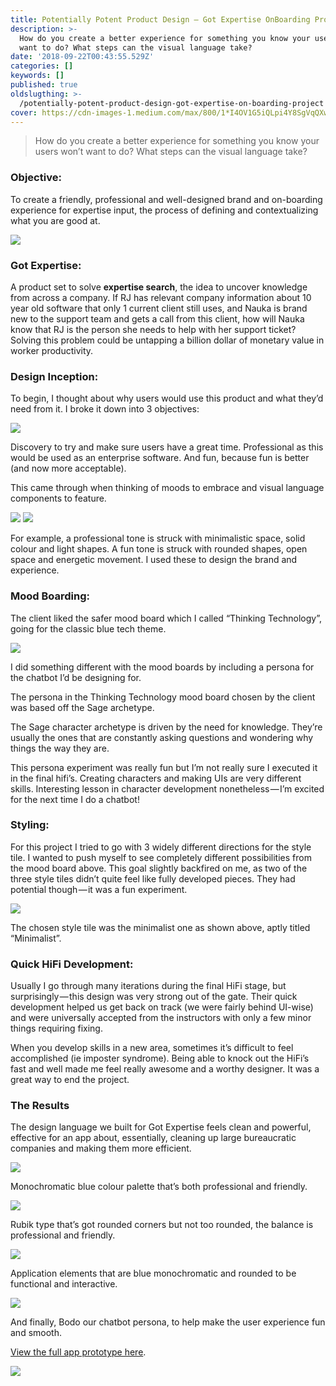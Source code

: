 ```yaml
---
title: Potentially Potent Product Design — Got Expertise OnBoarding Project
description: >-
  How do you create a better experience for something you know your users won’t
  want to do? What steps can the visual language take?
date: '2018-09-22T00:43:55.529Z'
categories: []
keywords: []
published: true
oldslugthing: >-
  /potentially-potent-product-design-got-expertise-on-boarding-project
cover: https://cdn-images-1.medium.com/max/800/1*I4OV1G5iQLpi4Y8SgVqQXw.jpeg
---
```


> How do you create a better experience for something you know your users won’t want to do? What steps can the visual language take?

### Objective:

To create a friendly, professional and well-designed brand and on-boarding experience for expertise input, the process of defining and contextualizing what you are good at.

![](https://cdn-images-1.medium.com/max/800/1*I4OV1G5iQLpi4Y8SgVqQXw.jpeg)

### Got Expertise:

A product set to solve **expertise search**, the idea to uncover knowledge from across a company. If RJ has relevant company information about 10 year old software that only 1 current client still uses, and Nauka is brand new to the support team and gets a call from this client, how will Nauka know that RJ is the person she needs to help with her support ticket? Solving this problem could be untapping a billion dollar of monetary value in worker productivity.

### Design Inception:

To begin, I thought about why users would use this product and what they’d need from it. I broke it down into 3 objectives:

![](https://cdn-images-1.medium.com/max/800/1*tH6V3lWYOuEIDlyoieriTw.jpeg)

Discovery to try and make sure users have a great time. Professional as this would be used as an enterprise software. And fun, because fun is better (and now more acceptable).

This came through when thinking of moods to embrace and visual language components to feature.

![](https://cdn-images-1.medium.com/max/600/1*g7nl25N3RKCEQ0VkvWvZ7w.jpeg)
![](https://cdn-images-1.medium.com/max/600/1*Lv_3olJOEBjLPH4EHbrVnA.jpeg)

For example, a professional tone is struck with minimalistic space, solid colour and light shapes. A fun tone is struck with rounded shapes, open space and energetic movement. I used these to design the brand and experience.

### Mood Boarding:

The client liked the safer mood board which I called “Thinking Technology”, going for the classic blue tech theme.

![](https://cdn-images-1.medium.com/max/600/1*4BYKMfONMhE9QyD9Px0X1g.jpeg)

I did something different with the mood boards by including a persona for the chatbot I’d be designing for.

The persona in the Thinking Technology mood board chosen by the client was based off the Sage archetype.

The Sage character archetype is driven by the need for knowledge. They’re usually the ones that are constantly asking questions and wondering why things the way they are.

This persona experiment was really fun but I’m not really sure I executed it in the final hifi’s. Creating characters and making UIs are very different skills. Interesting lesson in character development nonetheless — I’m excited for the next time I do a chatbot!

### Styling:

For this project I tried to go with 3 widely different directions for the style tile. I wanted to push myself to see completely different possibilities from the mood board above. This goal slightly backfired on me, as two of the three style tiles didn’t quite feel like fully developed pieces. They had potential though — it was a fun experiment.

![](https://cdn-images-1.medium.com/max/800/1*ISZoooczWQY2DFtsHZ55AQ.jpeg)

The chosen style tile was the minimalist one as shown above, aptly titled “Minimalist”.

### Quick HiFi Development:

Usually I go through many iterations during the final HiFi stage, but surprisingly — this design was very strong out of the gate. Their quick development helped us get back on track (we were fairly behind UI-wise) and were universally accepted from the instructors with only a few minor things requiring fixing.

When you develop skills in a new area, sometimes it’s difficult to feel accomplished (ie imposter syndrome). Being able to knock out the HiFi’s fast and well made me feel really awesome and a worthy designer. It was a great way to end the project.

### The Results

The design language we built for Got Expertise feels clean and powerful, effective for an app about, essentially, cleaning up large bureaucratic companies and making them more efficient.

![](https://cdn-images-1.medium.com/max/800/1*QA_9PsQnLufOfpxnP2qStw.jpeg)

Monochromatic blue colour palette that’s both professional and friendly.

![](https://cdn-images-1.medium.com/max/800/1*iuF_Mouby4FieqWg5ROOOA.jpeg)

Rubik type that’s got rounded corners but not too rounded, the balance is professional and friendly.

![](https://cdn-images-1.medium.com/max/800/1*H9KW_UN3f8L1ZWPHnA_4Pg.jpeg)

Application elements that are blue monochromatic and rounded to be functional and interactive.

![](https://cdn-images-1.medium.com/max/800/1*4okaebhNGflt93US51AZqQ.jpeg)

And finally, Bodo our chatbot persona, to help make the user experience fun and smooth.

[View the full app prototype here](https://www.figma.com/proto/CgzEi3E4tmgJJf66dtBJQeu7/Hifi?node-id=0%3A1&viewport=412%2C45%2C0.0365173&scaling=scale-down).

![](https://cdn-images-1.medium.com/max/800/1*k3x4eNfGaG54H9skwyKeSA.png)